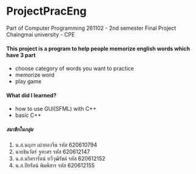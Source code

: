 # ProjectPracEng
Part of Computer Programming 261102 - 2nd semester Final Project\
Chaingmai university - CPE

#### This project is a program to help people memorize english words which have 3 part
 * choose category of words you want to practice
 * memorize word
 * play game
 
#### What did I learned?
* how to use GUI(SFML) with C++
* basic C++

##### สมาชิกในกลุ่ม
1. น.ส.นฤภร เผ่าทองจีน รหัส 620610794
2. นายชินวัตร์ จูฑะศร รหัส 620612147
3. น.ส.นริศรารัตน์ ทวีวุฒิรัชต์ รหัส 620612152
4. น.ส.ปิยรัตน์ พิมพิสาร รหัส 620612155

